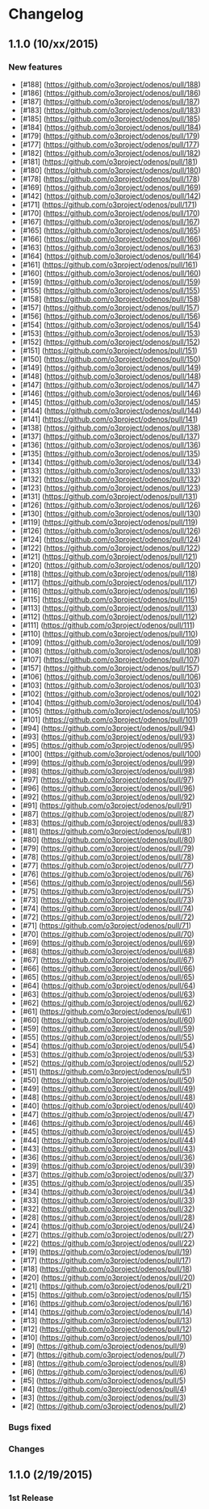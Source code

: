 # Changelog

## 1.1.0 (10/xx/2015)
### New features
* [#188] (https://github.com/o3project/odenos/pull/188)
* [#186] (https://github.com/o3project/odenos/pull/186)
* [#187] (https://github.com/o3project/odenos/pull/187)
* [#183] (https://github.com/o3project/odenos/pull/183)
* [#185] (https://github.com/o3project/odenos/pull/185)
* [#184] (https://github.com/o3project/odenos/pull/184)
* [#179] (https://github.com/o3project/odenos/pull/179)
* [#177] (https://github.com/o3project/odenos/pull/177)
* [#182] (https://github.com/o3project/odenos/pull/182)
* [#181] (https://github.com/o3project/odenos/pull/181)
* [#180] (https://github.com/o3project/odenos/pull/180)
* [#178] (https://github.com/o3project/odenos/pull/178)
* [#169] (https://github.com/o3project/odenos/pull/169)
* [#142] (https://github.com/o3project/odenos/pull/142)
* [#171] (https://github.com/o3project/odenos/pull/171)
* [#170] (https://github.com/o3project/odenos/pull/170)
* [#167] (https://github.com/o3project/odenos/pull/167)
* [#165] (https://github.com/o3project/odenos/pull/165)
* [#166] (https://github.com/o3project/odenos/pull/166)
* [#163] (https://github.com/o3project/odenos/pull/163)
* [#164] (https://github.com/o3project/odenos/pull/164)
* [#161] (https://github.com/o3project/odenos/pull/161)
* [#160] (https://github.com/o3project/odenos/pull/160)
* [#159] (https://github.com/o3project/odenos/pull/159)
* [#155] (https://github.com/o3project/odenos/pull/155)
* [#158] (https://github.com/o3project/odenos/pull/158)
* [#157] (https://github.com/o3project/odenos/pull/157)
* [#156] (https://github.com/o3project/odenos/pull/156)
* [#154] (https://github.com/o3project/odenos/pull/154)
* [#153] (https://github.com/o3project/odenos/pull/153)
* [#152] (https://github.com/o3project/odenos/pull/152)
* [#151] (https://github.com/o3project/odenos/pull/151)
* [#150] (https://github.com/o3project/odenos/pull/150)
* [#149] (https://github.com/o3project/odenos/pull/149)
* [#148] (https://github.com/o3project/odenos/pull/148)
* [#147] (https://github.com/o3project/odenos/pull/147)
* [#146] (https://github.com/o3project/odenos/pull/146)
* [#145] (https://github.com/o3project/odenos/pull/145)
* [#144] (https://github.com/o3project/odenos/pull/144)
* [#141] (https://github.com/o3project/odenos/pull/141)
* [#138] (https://github.com/o3project/odenos/pull/138)
* [#137] (https://github.com/o3project/odenos/pull/137)
* [#136] (https://github.com/o3project/odenos/pull/136)
* [#135] (https://github.com/o3project/odenos/pull/135)
* [#134] (https://github.com/o3project/odenos/pull/134)
* [#133] (https://github.com/o3project/odenos/pull/133)
* [#132] (https://github.com/o3project/odenos/pull/132)
* [#123] (https://github.com/o3project/odenos/pull/123)
* [#131] (https://github.com/o3project/odenos/pull/131)
* [#126] (https://github.com/o3project/odenos/pull/126)
* [#130] (https://github.com/o3project/odenos/pull/130)
* [#119] (https://github.com/o3project/odenos/pull/119)
* [#126] (https://github.com/o3project/odenos/pull/126)
* [#124] (https://github.com/o3project/odenos/pull/124)
* [#122] (https://github.com/o3project/odenos/pull/122)
* [#121] (https://github.com/o3project/odenos/pull/121)
* [#120] (https://github.com/o3project/odenos/pull/120)
* [#118] (https://github.com/o3project/odenos/pull/118)
* [#117] (https://github.com/o3project/odenos/pull/117)
* [#116] (https://github.com/o3project/odenos/pull/116)
* [#115] (https://github.com/o3project/odenos/pull/115)
* [#113] (https://github.com/o3project/odenos/pull/113)
* [#112] (https://github.com/o3project/odenos/pull/112)
* [#111] (https://github.com/o3project/odenos/pull/111)
* [#110] (https://github.com/o3project/odenos/pull/110)
* [#109] (https://github.com/o3project/odenos/pull/109)
* [#108] (https://github.com/o3project/odenos/pull/108)
* [#107] (https://github.com/o3project/odenos/pull/107)
* [#157] (https://github.com/o3project/odenos/pull/157)
* [#106] (https://github.com/o3project/odenos/pull/106)
* [#103] (https://github.com/o3project/odenos/pull/103)
* [#102] (https://github.com/o3project/odenos/pull/102)
* [#104] (https://github.com/o3project/odenos/pull/104)
* [#105] (https://github.com/o3project/odenos/pull/105)
* [#101] (https://github.com/o3project/odenos/pull/101)
* [#94] (https://github.com/o3project/odenos/pull/94)
* [#93] (https://github.com/o3project/odenos/pull/93)
* [#95] (https://github.com/o3project/odenos/pull/95)
* [#100] (https://github.com/o3project/odenos/pull/100)
* [#99] (https://github.com/o3project/odenos/pull/99)
* [#98] (https://github.com/o3project/odenos/pull/98)
* [#97] (https://github.com/o3project/odenos/pull/97)
* [#96] (https://github.com/o3project/odenos/pull/96)
* [#92] (https://github.com/o3project/odenos/pull/92)
* [#91] (https://github.com/o3project/odenos/pull/91)
* [#87] (https://github.com/o3project/odenos/pull/87)
* [#83] (https://github.com/o3project/odenos/pull/83)
* [#81] (https://github.com/o3project/odenos/pull/81)
* [#80] (https://github.com/o3project/odenos/pull/80)
* [#79] (https://github.com/o3project/odenos/pull/79)
* [#78] (https://github.com/o3project/odenos/pull/78)
* [#77] (https://github.com/o3project/odenos/pull/77)
* [#76] (https://github.com/o3project/odenos/pull/76)
* [#56] (https://github.com/o3project/odenos/pull/56)
* [#75] (https://github.com/o3project/odenos/pull/75)
* [#73] (https://github.com/o3project/odenos/pull/73)
* [#74] (https://github.com/o3project/odenos/pull/74)
* [#72] (https://github.com/o3project/odenos/pull/72)
* [#71] (https://github.com/o3project/odenos/pull/71)
* [#70] (https://github.com/o3project/odenos/pull/70)
* [#69] (https://github.com/o3project/odenos/pull/69)
* [#68] (https://github.com/o3project/odenos/pull/68)
* [#67] (https://github.com/o3project/odenos/pull/67)
* [#66] (https://github.com/o3project/odenos/pull/66)
* [#65] (https://github.com/o3project/odenos/pull/65)
* [#64] (https://github.com/o3project/odenos/pull/64)
* [#63] (https://github.com/o3project/odenos/pull/63)
* [#62] (https://github.com/o3project/odenos/pull/62)
* [#61] (https://github.com/o3project/odenos/pull/61)
* [#60] (https://github.com/o3project/odenos/pull/60)
* [#59] (https://github.com/o3project/odenos/pull/59)
* [#55] (https://github.com/o3project/odenos/pull/55)
* [#54] (https://github.com/o3project/odenos/pull/54)
* [#53] (https://github.com/o3project/odenos/pull/53)
* [#52] (https://github.com/o3project/odenos/pull/52)
* [#51] (https://github.com/o3project/odenos/pull/51)
* [#50] (https://github.com/o3project/odenos/pull/50)
* [#49] (https://github.com/o3project/odenos/pull/49)
* [#48] (https://github.com/o3project/odenos/pull/48)
* [#40] (https://github.com/o3project/odenos/pull/40)
* [#47] (https://github.com/o3project/odenos/pull/47)
* [#46] (https://github.com/o3project/odenos/pull/46)
* [#45] (https://github.com/o3project/odenos/pull/45)
* [#44] (https://github.com/o3project/odenos/pull/44)
* [#43] (https://github.com/o3project/odenos/pull/43)
* [#36] (https://github.com/o3project/odenos/pull/36)
* [#39] (https://github.com/o3project/odenos/pull/39)
* [#37] (https://github.com/o3project/odenos/pull/37)
* [#35] (https://github.com/o3project/odenos/pull/35)
* [#34] (https://github.com/o3project/odenos/pull/34)
* [#33] (https://github.com/o3project/odenos/pull/33)
* [#32] (https://github.com/o3project/odenos/pull/32)
* [#28] (https://github.com/o3project/odenos/pull/28)
* [#24] (https://github.com/o3project/odenos/pull/24)
* [#27] (https://github.com/o3project/odenos/pull/27)
* [#22] (https://github.com/o3project/odenos/pull/22)
* [#19] (https://github.com/o3project/odenos/pull/19)
* [#17] (https://github.com/o3project/odenos/pull/17)
* [#18] (https://github.com/o3project/odenos/pull/18)
* [#20] (https://github.com/o3project/odenos/pull/20)
* [#21] (https://github.com/o3project/odenos/pull/21)
* [#15] (https://github.com/o3project/odenos/pull/15)
* [#16] (https://github.com/o3project/odenos/pull/16)
* [#14] (https://github.com/o3project/odenos/pull/14)
* [#13] (https://github.com/o3project/odenos/pull/13)
* [#12] (https://github.com/o3project/odenos/pull/12)
* [#10] (https://github.com/o3project/odenos/pull/10)
* [#9] (https://github.com/o3project/odenos/pull/9)
* [#7] (https://github.com/o3project/odenos/pull/7)
* [#8] (https://github.com/o3project/odenos/pull/8)
* [#6] (https://github.com/o3project/odenos/pull/6)
* [#5] (https://github.com/o3project/odenos/pull/5)
* [#4] (https://github.com/o3project/odenos/pull/4)
* [#3] (https://github.com/o3project/odenos/pull/3)
* [#2] (https://github.com/o3project/odenos/pull/2)
### Bugs fixed
### Changes

## 1.1.0 (2/19/2015)
### 1st Release

